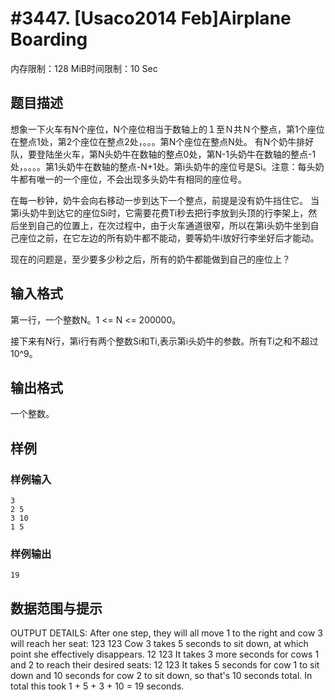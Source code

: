 # #3447. [Usaco2014 Feb]Airplane Boarding

内存限制：128 MiB时间限制：10 Sec

## 题目描述

  想象一下火车有N个座位，N个座位相当于数轴上的１至Ｎ共Ｎ个整点，第1个座位在整点1处，第2个座位在整点2处，。。。第N个座位在整点N处。 有N个奶牛排好队，要登陆坐火车，第N头奶牛在数轴的整点0处，第N-1头奶牛在数轴的整点-1处，。。。。第1头奶牛在数轴的整点-N+1处。第i头奶牛的座位号是Si。注意：每头奶牛都有唯一的一个座位，不会出现多头奶牛有相同的座位号。 

在每一秒钟，奶牛会向右移动一步到达下一个整点，前提是没有奶牛挡住它。 当第i头奶牛到达它的座位Si时，它需要花费Ti秒去把行李放到头顶的行李架上，然后坐到自己的位置上，在次过程中，由于火车通道很窄，所以在第i头奶牛坐到自己座位之前，在它左边的所有奶牛都不能动，要等奶牛i放好行李坐好后才能动。      

现在的问题是，至少要多少秒之后，所有的奶牛都能做到自己的座位上？ 

## 输入格式

 第一行，一个整数N。1 <= N <= 200000。 

 接下来有N行，第i行有两个整数Si和Ti,表示第i头奶牛的参数。所有Ti之和不超过10^9。    

## 输出格式

一个整数。 

## 样例

### 样例输入

    
    3
    2 5
    3 10
    1 5
    

### 样例输出

    
    19
     
    

## 数据范围与提示

 OUTPUT DETAILS: After one step, they will all move 1 to the right and cow 3 will reach her seat: 123 123 Cow 3 takes 5 seconds to sit down, at which point she effectively disappears. 12 123 It takes 3 more seconds for cows 1 and 2 to reach their desired seats: 12 123 It takes 5 seconds for cow 1 to sit down and 10 seconds for cow 2 to sit down, so that's 10 seconds total. In total this took 1 + 5 + 3 + 10 = 19 seconds. 
